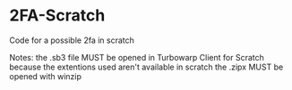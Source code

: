 # 2FA-Scratch
Code for a possible 2fa in scratch

Notes:
the .sb3 file MUST be opened in Turbowarp Client for Scratch because the extentions used aren't available in scratch
the .zipx MUST be opened with winzip

